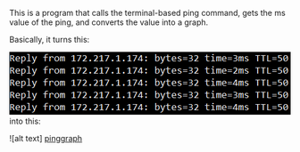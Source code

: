 This is a program that calls the terminal-based ping command, gets the ms value of the ping, and converts the value into a graph.

Basically, it turns this:

![alt text][pingterm]
into this:

![alt text] [pinggraph]


[pingterm]: images/pingterm.png "The ping command running in Windows Powershell"
[pinggraph]: images/pinggraph.png "The Ping Graph program running"